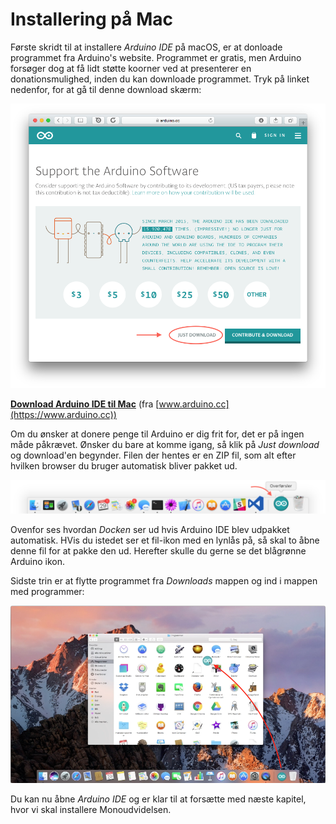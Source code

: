 # Installering på Mac

Første skridt til at installere *Arduino IDE* på macOS, er at donloade programmet fra Arduino's website. Programmet er gratis, men Arduino forsøger dog at få lidt støtte koorner ved at presenterer en donationsmulighed, inden du kan downloade programmet. Tryk på linket nedenfor, for at gå til denne download skærm:

![Doner og Download](arduino-donation.png "Frivillig mulighed for at donere til Arduino")

**[Download Arduino IDE til Mac](https://www.arduino.cc/download_handler.php?f=/arduino-1.8.2-macosx.zip)** (fra [www.arduino.cc](https://www.arduino.cc))

Om du ønsker at donere penge til Arduino er dig frit for, det er på ingen måde påkrævet. Ønsker du bare at komme igang, så klik på *Just download* og download'en begynder. Filen der hentes er en ZIP fil, som alt efter hvilken browser du bruger automatisk bliver pakket ud.

![MacOS dock med Arduino i Downloads](dock-download.png "macOS Dock hvor Arduino IDE er downloaded")

Ovenfor ses hvordan *Docken* ser ud hvis Arduino IDE blev udpakket automatisk. HVis du istedet ser et fil-ikon med en lynlås på, så skal to åbne denne fil for at pakke den ud. Herefter skulle du gerne se det blågrønne Arduino ikon.

Sidste trin er at flytte programmet fra *Downloads* mappen og ind i mappen med programmer:

![Flyt Arduino-programmet til mappen Programmer](dd-poster.png)

Du kan nu åbne *Arduino IDE* og er klar til at forsætte med næste kapitel, hvor vi skal installere Monoudvidelsen.